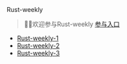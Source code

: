 <div id="weekly">
    <div id="word">Rust-weekly</div>
</div>

> 🎉🎉欢迎参与Rust-weekly [参与入口](https://github.com/rustlang-cn/rustlang-cn/blob/master/docs/weekly/Rust-weekly-next.md)

* [Rust-weekly-1](/weekly/dir/Rust-weekly-1.html)
* [Rust-weekly-2](/weekly/dir/Rust-weekly-2.html)
* [Rust-weekly-3](/weekly/dir/Rust-weekly-3.html)

